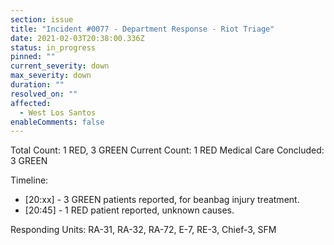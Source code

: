```yaml
---
section: issue
title: "Incident #0077 - Department Response - Riot Triage"
date: 2021-02-03T20:38:00.336Z
status: in_progress
pinned: ""
current_severity: down
max_severity: down
duration: ""
resolved_on: ""
affected:
  - West Los Santos
enableComments: false
---
```

Total Count: 1 RED, 3 GREEN
Current Count: 1 RED
Medical Care Concluded: 3 GREEN

Timeline:

* \[20:xx] - 3 GREEN patients reported, for beanbag injury treatment.
* \[20:45] - 1 RED patient reported, unknown causes.

Responding Units: RA-31, RA-32, RA-72, E-7, RE-3, Chief-3, SFM
